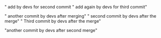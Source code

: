 " add by devs for second commit
" add again by devs for third commit"


" another commit by devs after merging"
" second commit by devs after the merge"
" Third commit by devs after the merge"

"another commit by devs after second merge"

